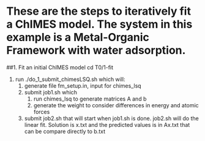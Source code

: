 # These are the steps to iteratively fit a ChIMES model. The system in this example is a Metal-Organic Framework with water adsorption.
##1. Fit an initial ChIMES model
   cd T0/1-fit
   1. run ./do_1_submit_chimesLSQ.sh which will:
      1. generate file fm_setup.in, input for chimes_lsq  
      2. submit job1.sh which
         1. run chimes_lsq to generate matrices A and b
         2. generate the weight to consider differences in energy and atomic forces
      3. submit job2.sh that will start when job1.sh is done. job2.sh will do the linear fit. Solution is x.txt and the predicted values is in Ax.txt that can be compare directly to b.txt
